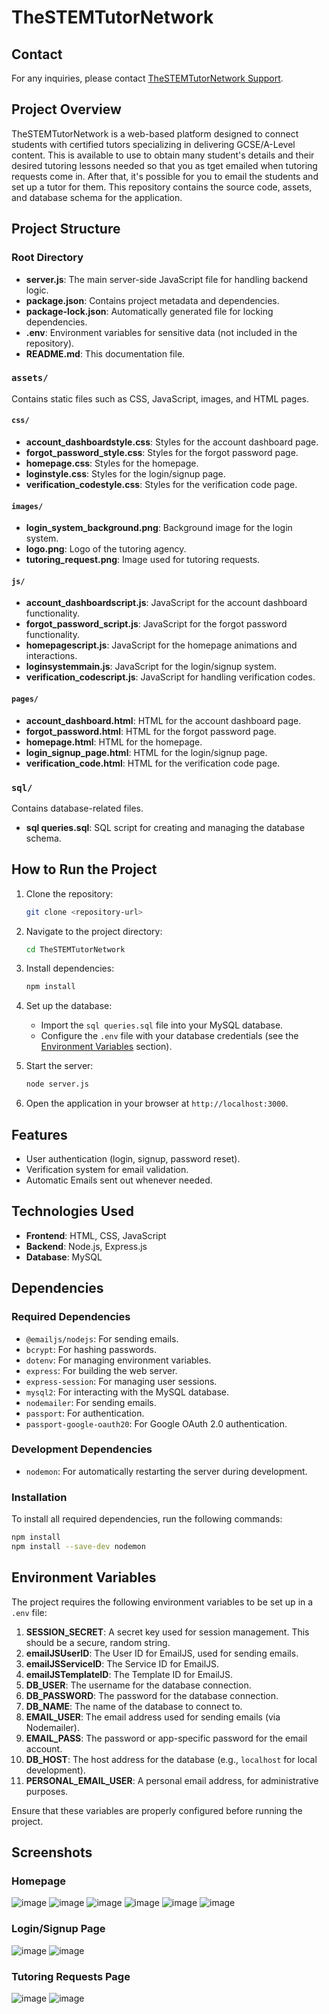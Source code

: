 # TheSTEMTutorNetwork

## Contact
For any inquiries, please contact [TheSTEMTutorNetwork Support](mailto:r.commandur@gmail.com).

## Project Overview
TheSTEMTutorNetwork is a web-based platform designed to connect students with certified tutors specializing in delivering GCSE/A-Level content. This is available to use to obtain many student's details and their desired tutoring lessons needed so that you as tget emailed when tutoring requests come in. After that, it's possible for you to email the students and set up a tutor for them. This repository contains the source code, assets, and database schema for the application.

## Project Structure

### Root Directory
- **server.js**: The main server-side JavaScript file for handling backend logic.
- **package.json**: Contains project metadata and dependencies.
- **package-lock.json**: Automatically generated file for locking dependencies.
- **.env**: Environment variables for sensitive data (not included in the repository).
- **README.md**: This documentation file.

### `assets/`
Contains static files such as CSS, JavaScript, images, and HTML pages.

#### `css/`
- **account_dashboardstyle.css**: Styles for the account dashboard page.
- **forgot_password_style.css**: Styles for the forgot password page.
- **homepage.css**: Styles for the homepage.
- **loginstyle.css**: Styles for the login/signup page.
- **verification_codestyle.css**: Styles for the verification code page.

#### `images/`
- **login_system_background.png**: Background image for the login system.
- **logo.png**: Logo of the tutoring agency.
- **tutoring_request.png**: Image used for tutoring requests.

#### `js/`
- **account_dashboardscript.js**: JavaScript for the account dashboard functionality.
- **forgot_password_script.js**: JavaScript for the forgot password functionality.
- **homepagescript.js**: JavaScript for the homepage animations and interactions.
- **loginsystemmain.js**: JavaScript for the login/signup system.
- **verification_codescript.js**: JavaScript for handling verification codes.

#### `pages/`
- **account_dashboard.html**: HTML for the account dashboard page.
- **forgot_password.html**: HTML for the forgot password page.
- **homepage.html**: HTML for the homepage.
- **login_signup_page.html**: HTML for the login/signup page.
- **verification_code.html**: HTML for the verification code page.

### `sql/`
Contains database-related files.
- **sql queries.sql**: SQL script for creating and managing the database schema.

## How to Run the Project

1. Clone the repository:
   ```bash
   git clone <repository-url>
   ```

2. Navigate to the project directory:
   ```bash
   cd TheSTEMTutorNetwork
   ```

3. Install dependencies:
   ```bash
   npm install
   ```

4. Set up the database:
   - Import the `sql queries.sql` file into your MySQL database.
   - Configure the `.env` file with your database credentials (see the [Environment Variables](#environment-variables) section).

5. Start the server:
   ```bash
   node server.js
   ```

6. Open the application in your browser at `http://localhost:3000`.

## Features
- User authentication (login, signup, password reset).
- Verification system for email validation.
- Automatic Emails sent out whenever needed.

## Technologies Used
- **Frontend**: HTML, CSS, JavaScript
- **Backend**: Node.js, Express.js
- **Database**: MySQL

## Dependencies

### Required Dependencies
- `@emailjs/nodejs`: For sending emails.
- `bcrypt`: For hashing passwords.
- `dotenv`: For managing environment variables.
- `express`: For building the web server.
- `express-session`: For managing user sessions.
- `mysql2`: For interacting with the MySQL database.
- `nodemailer`: For sending emails.
- `passport`: For authentication.
- `passport-google-oauth20`: For Google OAuth 2.0 authentication.

### Development Dependencies
- `nodemon`: For automatically restarting the server during development.

### Installation
To install all required dependencies, run the following commands:

```bash
npm install
npm install --save-dev nodemon
```

## Environment Variables

The project requires the following environment variables to be set up in a `.env` file:

1. **SESSION_SECRET**: A secret key used for session management. This should be a secure, random string.
2. **emailJSUserID**: The User ID for EmailJS, used for sending emails.
3. **emailJSServiceID**: The Service ID for EmailJS.
4. **emailJSTemplateID**: The Template ID for EmailJS.
5. **DB_USER**: The username for the database connection.
6. **DB_PASSWORD**: The password for the database connection.
7. **DB_NAME**: The name of the database to connect to.
8. **EMAIL_USER**: The email address used for sending emails (via Nodemailer).
9. **EMAIL_PASS**: The password or app-specific password for the email account.
10. **DB_HOST**: The host address for the database (e.g., `localhost` for local development).
11. **PERSONAL_EMAIL_USER**: A personal email address, for administrative purposes.

Ensure that these variables are properly configured before running the project.

## Screenshots

### Homepage

![image](https://github.com/user-attachments/assets/84e3d9df-e15b-4233-8413-6ed40f33123d)
![image](https://github.com/user-attachments/assets/28954502-247f-46a7-9c52-f97cdd00c10f)
![image](https://github.com/user-attachments/assets/48361e12-7b87-4870-a4f6-e4a21319a971)
![image](https://github.com/user-attachments/assets/a3fed381-9692-471c-89a8-b142ad276cb3)
![image](https://github.com/user-attachments/assets/6ed4e6e5-e8e9-4a16-878f-b188ef8191d9)
![image](https://github.com/user-attachments/assets/53e32bbb-11ef-459b-9f0f-8c1e5fa48045)

### Login/Signup Page

![image](https://github.com/user-attachments/assets/d320b069-3232-4c81-929a-ee56da7c38e3)
![image](https://github.com/user-attachments/assets/cf3cd418-ffc7-4ba8-bf6f-68435c753c55)

### Tutoring Requests Page

![image](https://github.com/user-attachments/assets/8d9018f4-9f47-4ebc-b238-05d3d857d51c)
![image](https://github.com/user-attachments/assets/37e94cd4-0579-47f0-9c9f-8b471411c357)


